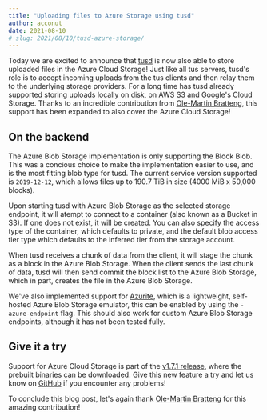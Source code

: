 ```yaml
---
title: "Uploading files to Azure Storage using tusd"
author: acconut
date: 2021-08-10
# slug: 2021/08/10/tusd-azure-storage/
---
```


Today we are excited to announce that [tusd](https://github.com/tus/tusd) is now also able to store uploaded files in the Azure Cloud Storage! Just like all tus servers, tusd's role is to accept incoming uploads from the tus clients and then relay them to the underlying storage providers. For a long time has tusd already supported storing uploads locally on disk, on AWS S3 and Google's Cloud Storage. Thanks to an incredible contribution from [Ole-Martin Bratteng](https://github.com/omBratteng), this support has been expanded to also cover the Azure Cloud Storage!

## On the backend

The Azure Blob Storage implementation is only supporting the Block Blob. This was a concious choice to make the implementation easier to use, and is the most fitting blob type for tusd. The current service version supported is `2019-12-12`, which allows files up to 190.7 TiB in size (4000 MiB x 50,000 blocks).

Upon starting tusd with Azure Blob Storage as the selected storage endpoint, it will atempt to connect to a container (also known as a Bucket in S3). If one does not exist, it will be created. You can also specify the access type of the container, which defaults to private, and the default blob access tier type which defaults to the inferred tier from the storage account.

When tusd receives a chunk of data from the client, it will stage the chunk as a block in the Azure Blob Storage. When the client sends the last chunk of data, tusd will then send commit the block list to the Azure Blob Storage, which in part, creates the file in the Azure Blob Storage.

We've also implemented support for [Azurite](https://github.com/Azure/Azurite), which is a lightweight, self-hosted Azure Blob Storage emulator, this can be enabled by using the `-azure-endpoint` flag. This should also work for custom Azure Blob Storage endpoints, although it has not been tested fully.

## Give it a try

Support for Azure Cloud Storage is part of the [v1.7.1 release](https://github.com/tus/tusd/releases/tag/v1.7.1), where the prebuilt binaries can be downloaded. Give this new feature a try and let us know on [GitHub](https://github.com/tus/tusd/issues) if you encounter any problems!

To conclude this blog post, let's again thank [Ole-Martin Bratteng](https://github.com/omBratteng) for this amazing contribution!

